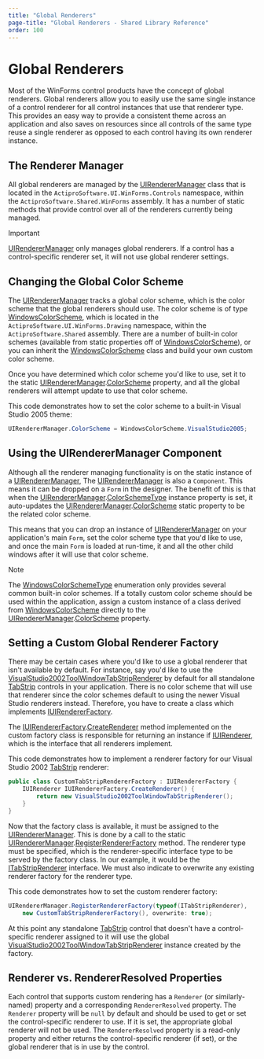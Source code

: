 ```yaml
---
title: "Global Renderers"
page-title: "Global Renderers - Shared Library Reference"
order: 100
---
```

# Global Renderers

Most of the WinForms control products have the concept of global renderers.  Global renderers allow you to easily use the same single instance of a control renderer for all control instances that use that renderer type.  This provides an easy way to provide a consistent theme across an application and also saves on resources since all controls of the same type reuse a single renderer as opposed to each control having its own renderer instance.

## The Renderer Manager

All global renderers are managed by the [UIRendererManager](xref:@ActiproUIRoot.Controls.UIRendererManager) class that is located in the `ActiproSoftware.UI.WinForms.Controls` namespace, within the `ActiproSoftware.Shared.WinForms` assembly.  It has a number of static methods that provide control over all of the renderers currently being managed.

> [!IMPORTANT]
> [UIRendererManager](xref:@ActiproUIRoot.Controls.UIRendererManager) only manages global renderers.  If a control has a control-specific renderer set, it will not use global renderer settings.

## Changing the Global Color Scheme

The [UIRendererManager](xref:@ActiproUIRoot.Controls.UIRendererManager) tracks a global color scheme, which is the color scheme that the global renderers should use.  The color scheme is of type [WindowsColorScheme](xref:@ActiproUIRoot.Drawing.WindowsColorScheme), which is located in the `ActiproSoftware.UI.WinForms.Drawing` namespace, within the `ActiproSoftware.Shared` assembly.  There are a number of built-in color schemes (available from static properties off of [WindowsColorScheme](xref:@ActiproUIRoot.Drawing.WindowsColorScheme)), or you can inherit the [WindowsColorScheme](xref:@ActiproUIRoot.Drawing.WindowsColorScheme) class and build your own custom color scheme.

Once you have determined which color scheme you'd like to use, set it to the static [UIRendererManager](xref:@ActiproUIRoot.Controls.UIRendererManager).[ColorScheme](xref:@ActiproUIRoot.Controls.UIRendererManager.ColorScheme) property, and all the global renderers will attempt update to use that color scheme.

This code demonstrates how to set the color scheme to a built-in Visual Studio 2005 theme:

```csharp
UIRendererManager.ColorScheme = WindowsColorScheme.VisualStudio2005;
```

## Using the UIRendererManager Component

Although all the renderer managing functionality is on the static instance of a [UIRendererManager](xref:@ActiproUIRoot.Controls.UIRendererManager), The [UIRendererManager](xref:@ActiproUIRoot.Controls.UIRendererManager) is also a `Component`.  This means it can be dropped on a `Form` in the designer.  The benefit of this is that when the [UIRendererManager](xref:@ActiproUIRoot.Controls.UIRendererManager).[ColorSchemeType](xref:@ActiproUIRoot.Controls.UIRendererManager.ColorSchemeType) instance property is set, it auto-updates the [UIRendererManager](xref:@ActiproUIRoot.Controls.UIRendererManager).[ColorScheme](xref:@ActiproUIRoot.Controls.UIRendererManager.ColorScheme) static property to be the related color scheme.

This means that you can drop an instance of [UIRendererManager](xref:@ActiproUIRoot.Controls.UIRendererManager) on your application's main `Form`, set the color scheme type that you'd like to use, and once the main `Form` is loaded at run-time, it and all the other child windows after it will use that color scheme.

> [!NOTE]
> The [WindowsColorSchemeType](xref:@ActiproUIRoot.Drawing.WindowsColorSchemeType) enumeration only provides several common built-in color schemes.  If a totally custom color scheme should be used within the application, assign a custom instance of a class derived from [WindowsColorScheme](xref:@ActiproUIRoot.Drawing.WindowsColorScheme) directly to the [UIRendererManager](xref:@ActiproUIRoot.Controls.UIRendererManager).[ColorScheme](xref:@ActiproUIRoot.Controls.UIRendererManager.ColorScheme) property.

## Setting a Custom Global Renderer Factory

There may be certain cases where you'd like to use a global renderer that isn't available by default.  For instance, say you'd like to use the [VisualStudio2002ToolWindowTabStripRenderer](xref:@ActiproUIRoot.Controls.Docking.VisualStudio2002ToolWindowTabStripRenderer) by default for all standalone [TabStrip](xref:@ActiproUIRoot.Controls.Docking.TabStrip) controls in your application.  There is no color scheme that will use that renderer since the color schemes default to using the newer Visual Studio renderers instead.  Therefore, you have to create a class which implements [IUIRendererFactory](xref:@ActiproUIRoot.Controls.IUIRendererFactory).

The [IUIRendererFactory](xref:@ActiproUIRoot.Controls.IUIRendererFactory).[CreateRenderer](xref:@ActiproUIRoot.Controls.IUIRendererFactory.CreateRenderer*) method implemented on the custom factory class is responsible for returning an instance if [IUIRenderer](xref:@ActiproUIRoot.Controls.IUIRenderer), which is the interface that all renderers implement.

This code demonstrates how to implement a renderer factory for our Visual Studio 2002 [TabStrip](xref:@ActiproUIRoot.Controls.Docking.TabStrip) renderer:

```csharp
public class CustomTabStripRendererFactory : IUIRendererFactory {
	IUIRenderer IUIRendererFactory.CreateRenderer() {
		return new VisualStudio2002ToolWindowTabStripRenderer();
	}
}
```

Now that the factory class is available, it must be assigned to the [UIRendererManager](xref:@ActiproUIRoot.Controls.UIRendererManager).  This is done by a call to the static [UIRendererManager](xref:@ActiproUIRoot.Controls.UIRendererManager).[RegisterRendererFactory](xref:@ActiproUIRoot.Controls.UIRendererManager.RegisterRendererFactory*) method.  The renderer type must be specified, which is the renderer-specific interface type to be served by the factory class.  In our example, it would be the [ITabStripRenderer](xref:@ActiproUIRoot.Controls.Docking.ITabStripRenderer) interface.  We must also indicate to overwrite any existing renderer factory for the renderer type.

This code demonstrates how to set the custom renderer factory:

```csharp
UIRendererManager.RegisterRendererFactory(typeof(ITabStripRenderer),
	new CustomTabStripRendererFactory(), overwrite: true);
```

At this point any standalone [TabStrip](xref:@ActiproUIRoot.Controls.Docking.TabStrip) control that doesn't have a control-specific renderer assigned to it will use the global [VisualStudio2002ToolWindowTabStripRenderer](xref:@ActiproUIRoot.Controls.Docking.VisualStudio2002ToolWindowTabStripRenderer) instance created by the factory.

## Renderer vs. RendererResolved Properties

Each control that supports custom rendering has a `Renderer` (or similarly-named) property and a corresponding `RendererResolved` property.  The `Renderer` property will be `null` by default and should be used to get or set the control-specific renderer to use.  If it is set, the appropriate global renderer will not be used.  The `RendererResolved` property is a read-only property and either returns the control-specific renderer (if set), or the global renderer that is in use by the control.
